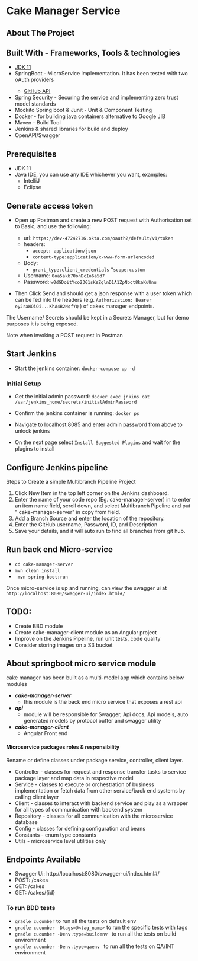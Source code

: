 # Cake Manager Service

## About The Project


## Built With - Frameworks, Tools & technologies

* [JDK 11](https://jdk.java.net/11/)
* SpringBoot <version> - MicroService Implementation. It has been tested with two oAuth providers
    * [GitHub API](https://docs.github.com/en/rest)
* Spring Security - Securing the service and implementing zero trust model standards
* Mockito Spring boot & Junit - Unit & Component Testing
* Docker - for building java containers alternative to Google JIB
* Maven - Build Tool
* Jenkins & shared libraries for build and deploy
* OpenAPI/Swagger

## Prerequisites

* JDK 11
* Java IDE, you can use any IDE whichever you want, examples:
    * IntelliJ
    * Eclipse

## Generate access token
* Open up Postman and create a new POST request with Authorisation set to Basic, and use the following:
  * url: `https://dev-47242716.okta.com/oauth2/default/v1/token`
  * headers:
    * `accept: application/json`
    * `content-type:application/x-www-form-urlencoded`
  * Body:
    * `grant_type:client_credentials`
    *`scope:custom`
  * Username: `0oa5akb70onDcIo6a5d7`
  * Password: `w0dGDoitYco23G1sKsZqlnD1A1ZpNbct8kaKuUnu`

* Then Click Send and should get a json response with a user token which can be fed into the headers (e.g. `Authorization: Bearer eyJraWQiOi...KhA4B2NqfYQ` ) of cakes manager endpoints.

The Username/ Secrets should be kept in a Secrets Manager, but for demo purposes it is being exposed.

Note when invoking a POST request in Postman 

## Start Jenkins
* Start the jenkins container:
`docker-compose up -d`
 ### Initial Setup
* Get the initial admin password:
`docker exec jnkins cat /var/jenkins_home/secrets/initialAdminPassword`

* Confirm the jenkins container is running:
`docker ps`
* Navigate to localhost:8085 and enter admin password from above to unlock jenkins
* On the next page select `Install Suggested Plugins` and wait for the plugins to install

## Configure Jenkins pipeline

Steps to Create a simple Multibranch Pipeline Project

1. Click New Item in the top left corner on the Jenkins dashboard.
2. Enter the name of your code repo (Eg. cake-manager-server) in to enter an item
   name field, scroll down, and select Multibranch Pipeline and put "
   cake-manager-server" in copy from field.
3. Add a Branch Source and enter the location of the repository.
4. Enter the GitHub username, Password, ID, and Description
5. Save your details, and it will auto run to find all branches from git hub.

## Run back end Micro-service
* `cd cake-manager-server` 
* `mvn clean install` 
* ` mvn spring-boot:run`


Once micro-service is up and running, can view the swagger ui at `http://localhost:8080/swagger-ui/index.html#/`

## TODO:
* Create BBD module
* Create cake-manager-client module as an Angular project
* Improve on the Jenkins Pipeline, run unit tests, code quality
* Consider storing images on a S3 bucket

## About springboot micro service module

cake manager has been built as a multi-model app which contains below modules

* ***cake-manager-server***
    * this module is the back end micro service that exposes a rest api
* ***api***
    *  module will be responsible for Swagger, Api docs, Api models, auto generated models by
      protocol buffer and swagger utility
* ***cake-manager-client***
    * Angular Front end
  
#### Microservice packages roles & responsibility

Rename or define classes under package service, controller, client layer.

* Controller - classes for request and response transfer tasks to service package layer and map data
  in respective model
* Service - classes to execute or orchestration of business implementation or fetch data from other
  service/back end systems by calling client layer
* Client - classes to interact with backend service and play as a wrapper for all types of
  communication with backend system
* Repository - classes for all communication with the microservice database
* Config - classes for defining configuration and beans
* Constants - enum type constants
* Utils - microservice level utilities only

## Endpoints Available
* Swagger Ui:  http://localhost:8080/swagger-ui/index.html#/
* POST: /cakes
* GET: /cakes
* GET: /cakes/{id}

### To run BDD tests

* `gradle cucumber` to run all the tests on default env
* `gradle cucumber -Dtags=@<tag_name>` to run the specific tests with tags
* `gradle cucumber -Denv.type=buildenv ` to run all the tests on build environment
* `gradle cucumber -Denv.type=qaenv ` to run all the tests on QA/INT environment